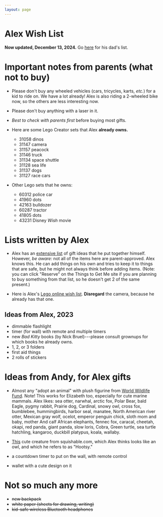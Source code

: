 ```yaml
---
layout: page
---
```


# Alex Wish List

**Now updated, December 13, 2024.** Go
[here](/birthday-party/list.html) for his dad's list.

# Important notes from parents (what not to buy)

- Please don't buy any wheeled vehicles (cars, tricycles, karts,
  *etc.*) for a kid to ride on. We have a lot already! Alex is also
  riding a 2-wheeled bike now, so the others are less interesting now.

- Please don't buy anything with a laser in it.

- *Best to check with parents first* before buying most gifts.

- Here are some Lego Creator sets that Alex **already owns.**
    - 31058 dinos
    - 31147 camera
    - 31157 peacock
    - 31146 truck
    - 31134 space shuttle
    - 31128 sea life
    - 31137 dogs
    - 31127 race cars

- Other Lego sets that he owns:
    - 60312 police car
    - 41960 dots
    - 42163 bulldozer
    - 60287 tractor
    - 41805 dots
    - 43231 Disney *Wish* movie




# Lists written by Alex

- Alex has an [extensive
list](https://www.thingstogetme.com/alex-wish) of gift ideas that he
put together himself. However, *be aware:* not all of the items here
are parent-approved. Alex knows this. He can add things on his own and
tries to keep it to things that are safe, but he might not always
think before adding items. (Note: you can click "Reserve" on the
Things to Get Me site if you are planning to buy something from that
list, so he doesn't get 2 of the same present.)

- Here is Alex's [Lego online wish
list](https://www.lego.com/shared-wishlist/3935faa2-7dca-4bf1-a282-8dca3f7cc09f).
**Disregard** the camera, because he already has that one.

## Ideas from Alex, 2023

- dimmable flashlight
- timer (for wall) with remote and multiple timers
- new *Bad Kitty* books (by Nick Bruel)---please consult grownups for which books he already owns.
- 1, 2, or 3 folders
- first aid things
- 2 rolls of stickers




# Ideas from Andy, for Alex gifts

- Almost any "adopt an animal" with plush figurine from [World
  Wildlife
  Fund](https://gifts.worldwildlife.org/gift-center/gifts/Species-Adoptions.aspx?sort=2).
  Note! This works for Elizabeth too, especially for cute marine
  mammals. Alex likes: sea otter, narwhal, arctic fox, Polar Bear,
  bald Eagle, pygmy rabbit, Prairie dog, Cardinal, snowy owl, cross
  fox, bumblebee, hummingbirds, harbor seal, manatee, North American
  river otter, Mexican gray wolf, ocelot, emperor penguin chick, sloth
  mom and baby, mother And calf African elephants, fennec fox,
  caracal, cheetah, okapi, red panda, giant panda, slow loris, Cobra,
  Green turtle, sea turtle hatchling, kangaroo, duckbill platypus,
  koala, wallaby.

- [This](https://www.squishable.com/mm5/merchant.mvc?Screen=PROD&Product_Code=mini_plague_doctor_7)
    cute creature from squishable.com, which Alex thinks looks like an
    owl, and which he refers to as "Hootsy."

- a countdown timer to put on the wall, with remote control

- wallet with a cute design on it




# Not so much any more

- ~~new backpack~~
- ~~white paper (sheets for drawing, writing)~~
- ~~kid-safe wireless Bluetooth headphones~~
